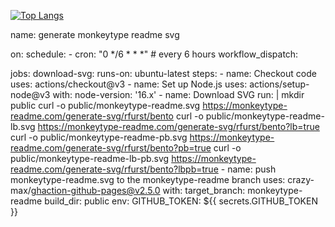 [![Top Langs](https://github-readme-stats.vercel.app/api/top-langs/?username=ricfrst&theme=radical)](https://github.com/anuraghazra/github-readme-stats)



                      
                      
  name: generate monkeytype readme svg
    
   on:
    schedule:
        - cron: "0 */6 * * *" # every 6 hours
    workflow_dispatch:
    
  jobs:
    download-svg:
        runs-on: ubuntu-latest
        steps:
        - name: Checkout code
            uses: actions/checkout@v3
          - name: Set up Node.js
            uses: actions/setup-node@v3
            with:
            node-version: '16.x'
        - name: Download SVG
            run: |
            mkdir public
            curl -o public/monkeytype-readme.svg https://monkeytype-readme.com/generate-svg/rfurst/bento
            curl -o public/monkeytype-readme-lb.svg https://monkeytype-readme.com/generate-svg/rfurst/bento?lb=true
            curl -o public/monkeytype-readme-pb.svg https://monkeytype-readme.com/generate-svg/rfurst/bento?pb=true
            curl -o public/monkeytype-readme-lb-pb.svg https://monkeytype-readme.com/generate-svg/rfurst/bento?lbpb=true
        - name: push monkeytype-readme.svg to the monkeytype-readme branch
            uses: crazy-max/ghaction-github-pages@v2.5.0
            with:
            target_branch: monkeytype-readme
            build_dir: public
            env:
            GITHUB_TOKEN: ${{ secrets.GITHUB_TOKEN }}
                
